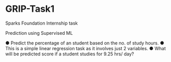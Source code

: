 # GRIP-Task1
Sparks Foundation Internship task

Prediction using Supervised ML 

● Predict the percentage of an student based on the no. of study hours. 
● This is a simple linear regression task as it involves just 2 variables.
● What will be predicted score if a student studies for 9.25 hrs/ day?
